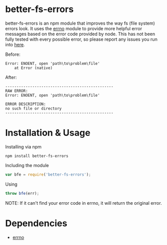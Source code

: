 better-fs-errors
===
better-fs-errors is an npm module that improves the way fs (file system) errors look. It uses the [errno](https://github.com/rvagg/node-errno) module to provide more helpful error messages based on the error code provided by node. This has not been fully tested with every possible error, so please report any issues you run into [here](https://github.com/chrisdothtml/better-fs-errors/issues).

Before:

````
Error: ENOENT, open 'path\to\problem\file'
    at Error (native)
````

After:

````
------------------------------------------------
RAW ERROR:
Error: ENOENT, open 'path\to\problem\file'

ERROR DESCRIPTION:
no such file or directory
------------------------------------------------
````

Installation & Usage
===

Installing via npm

```
npm install better-fs-errors
```

Including the module

```js
var bfe = require('better-fs-errors');
```

Using

````js
throw bfe(err);
````

NOTE: If it can't find your error code in errno, it will return the original error.

# Dependencies

- [errno](https://github.com/rvagg/node-errno)
